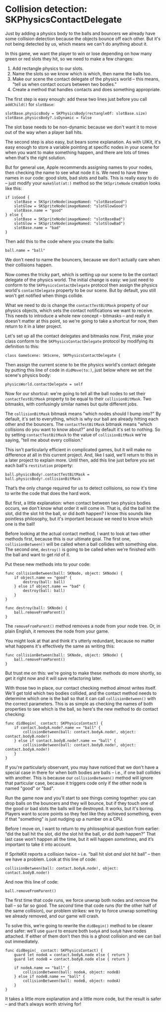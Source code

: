 # Collision detection: SKPhysicsContactDelegate

Just by adding a physics body to the balls and bouncers we already have some collision detection because the objects bounce off each other. But it's not being detected by *us*, which means we can't do anything about it.

In this game, we want the player to win or lose depending on how many green or red slots they hit, so we need to make a few changes:

1. Add rectangle physics to our slots.
2. Name the slots so we know which is which, then name the balls too.
3. Make our scene the contact delegate of the physics world – this means, "tell us when contact occurs between two bodies."
4. Create a method that handles contacts and does something appropriate.

The first step is easy enough: add these two lines just before you call `addChild()` for `slotBase`:

    slotBase.physicsBody = SKPhysicsBody(rectangleOf: slotBase.size)
    slotBase.physicsBody?.isDynamic = false

The slot base needs to be non-dynamic because we don't want it to move out of the way when a player ball hits.

The second step is also easy, but bears some explanation. As with UIKit, it's easy enough to store a variable pointing at specific nodes in your scene for when you want to make something happen, and there are lots of times when that's the right solution.

But for general use, Apple recommends assigning names to your nodes, then checking the name to see what node it is. We need to have three names in our code: good slots, bad slots and balls. This is really easy to do – just modify your `makeSlot(at:)` method so the `SKSpriteNode` creation looks like this:

    if isGood {
        slotBase = SKSpriteNode(imageNamed: "slotBaseGood")
        slotGlow = SKSpriteNode(imageNamed: "slotGlowGood")
        slotBase.name = "good"
    } else {
        slotBase = SKSpriteNode(imageNamed: "slotBaseBad")
        slotGlow = SKSpriteNode(imageNamed: "slotGlowBad")
        slotBase.name = "bad"
    }

Then add this to the code where you create the balls:

    ball.name = "ball"

We don't need to name the bouncers, because we don't actually care when their collisions happen.

Now comes the tricky part, which is setting up our scene to be the contact delegate of the physics world. The initial change is easy: we just need to conform to the `SKPhysicsContactDelegate` protocol then assign the physics world's `contactDelegate` property to be our scene. But by default, you still won't get notified when things collide.

What we need to do is change the `contactTestBitMask` property of our physics objects, which sets the contact notifications we want to receive. This needs to introduce a whole new concept – bitmasks – and really it doesn't matter at this point, so we're going to take a shortcut for now, then return to it in a later project.

Let's set up all the contact delegates and bitmasks now. First, make your class conform to the `SKPhysicsContactDelegate` protocol by modifying its definition to this:

    class GameScene: SKScene, SKPhysicsContactDelegate {

Then assign the current scene to be the physics world's contact delegate by putting this line of code in `didMove(to:)`, just below where we set the scene's physics body:

    physicsWorld.contactDelegate = self

Now for our shortcut: we're going to tell all the ball nodes to set their `contactTestBitMask` property to be equal to their `collisionBitMask`. Two bitmasks, with confusingly similar names but quite different jobs.

The `collisionBitMask` bitmask means "which nodes should I bump into?" By default, it's set to everything, which is why our ball are already hitting each other and the bouncers. The `contactTestBitMask` bitmask means "which collisions do you want to know about?" and by default it's set to nothing. So by setting `contactTestBitMask` to the value of `collisionBitMask` we're saying, "tell me about every collision."

This isn't particularly efficient in complicated games, but it will make no difference at all in this current project. And, like I said, we'll return to this in a later project to explain more. Until then, add this line just before you set each ball's `restitution` property:

    ball.physicsBody!.contactTestBitMask = ball.physicsBody!.collisionBitMask           

That’s the only change required for us to detect collisions, so now it's time to write the code that does the hard work.

But first, a little explanation: when contact between two physics bodies occurs, we don't know what order it will come in. That is, did the ball hit the slot, did the slot hit the ball, or did *both* happen? I know this sounds like pointless philosophy, but it's important because we need to know which one is the ball!

Before looking at the actual contact method, I want to look at two other methods first, because this is our ultimate goal. The first one, `collisionBetween()` will be called when a ball collides with something else. The second one, `destroy()` is going to be called when we're finished with the ball and want to get rid of it.

Put these new methods into to your code:

    func collisionBetween(ball: SKNode, object: SKNode) {
        if object.name == "good" {
            destroy(ball: ball)
        } else if object.name == "bad" {
            destroy(ball: ball)
        }
    }

    func destroy(ball: SKNode) {
        ball.removeFromParent()
    }

The `removeFromParent()` method removes a node from your node tree. Or, in plain English, it removes the node from your game.

You might look at that and think it's utterly redundant, because no matter what happens it's effectively the same as writing this:

    func collisionBetween(ball: SKNode, object: SKNode) {
        ball.removeFromParent()
    }

But trust me on this: we're going to make these methods do more shortly, so get it right now and it will save refactoring later.

With those two in place, our contact checking method almost writes itself. We'll get told which two bodies collided, and the contact method needs to determine which one is the ball so that it can call `collisionBetween()` with the correct parameters. This is as simple as checking the names of both properties to see which is the ball, so here's the new method to do contact checking:

    func didBegin(_ contact: SKPhysicsContact) {
        if contact.bodyA.node?.name == "ball" {
            collisionBetween(ball: contact.bodyA.node!, object: contact.bodyB.node!)
        } else if contact.bodyB.node?.name == "ball" {
            collisionBetween(ball: contact.bodyB.node!, object: contact.bodyA.node!)
        }
    }

If you're particularly observant, you may have noticed that we don't have a special case in there for when both bodies are balls – i.e., if one ball collides with another. This is because our `collisionBetween()` method will ignore that particular case, because it triggers code only if the other node is named "good" or "bad".

Run the game now and you'll start to see things coming together: you can drop balls on the bouncers and they will bounce, but if they touch one of the good or bad slots the balls will be destroyed. It works, but it's boring. Players want to score points so they feel like they achieved something, even if that "something" is just nudging up a number on a CPU.

Before I move on, I want to return to my philosophical question from earlier: “did the ball hit the slot, did the slot hit the ball, or did *both* happen?” That last case won’t happen all the time, but it will happen *sometimes*, and it’s important to take it into account.

If SpriteKit reports a collision twice – i.e. “ball hit slot *and* slot hit ball” – then we have a problem. Look at this line of code:

    collisionBetween(ball: contact.bodyA.node!, object: contact.bodyB.node!)

And now this line of code:

    ball.removeFromParent()

The first time that code runs, we force unwrap both nodes and remove the ball – so far so good. The *second* time that code runs (for the other half of the same collision), our problem strikes: we try to force unwrap something we already removed, and our game will crash.

To solve this, we’re going to rewrite the `didBegin()` method to be clearer and safer: we’ll use `guard` to ensure both `bodyA` and `bodyB` have nodes attached. If either of them don’t then this is a ghost collision and we can bail out immediately.

    func didBegin(_ contact: SKPhysicsContact) {
        guard let nodeA = contact.bodyA.node else { return }
        guard let nodeB = contact.bodyB.node else { return }

        if nodeA.name == "ball" {
            collisionBetween(ball: nodeA, object: nodeB)
        } else if nodeB.name == "ball" {
            collisionBetween(ball: nodeB, object: nodeA)
        }
    }

It takes a little more explanation and a little more code, but the result is safer – and that’s always worth striving for!
